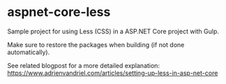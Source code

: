 # aspnet-core-less
Sample project for using Less (CSS) in a ASP.NET Core project with Gulp.

Make sure to restore the packages when building (if not done automatically).

See related blogpost for a more detailed explanation: https://www.adrienvandriel.com/articles/setting-up-less-in-asp-net-core
